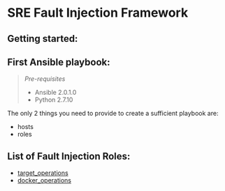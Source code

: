 SRE Fault Injection Framework
==============================


Getting started:
----------------

First Ansible playbook:
-----------------------

> *Pre-requisites*
> 
> * Ansible 2.0.1.0
> * Python 2.7.10

The only 2 things you need to provide to create a sufficient playbook are:
* hosts
* roles


List of Fault Injection Roles:
------------------------
* [target_operations](https://github.com/CDSLab/interconnect2017-sreframework/tree/master/sreFramework/roles/target_operations)
* [docker_operations](https://github.com/CDSLab/interconnect2017-sreframework/tree/master/sreFramework/roles/docker_operations)









